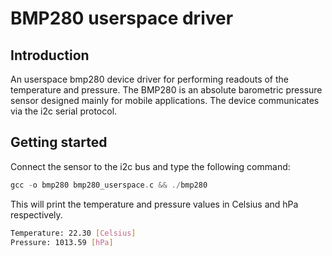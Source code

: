 # BMP280 userspace driver 

## Introduction

An userspace bmp280 device driver for performing readouts of the temperature and pressure. The BMP280 is an absolute barometric pressure sensor designed mainly for mobile applications. The device communicates via the i2c serial protocol.

## Getting started

Connect the sensor to the i2c bus and type the following command:

```c
gcc -o bmp280 bmp280_userspace.c && ./bmp280
```

This will print the temperature and pressure values in Celsius and hPa respectively.

```bash
Temperature: 22.30 [Celsius]
Pressure: 1013.59 [hPa]
```
